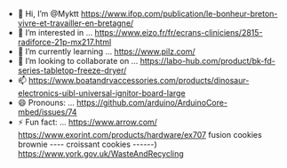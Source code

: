 - 👋 Hi, I’m @Myktt                        https://www.ifop.com/publication/le-bonheur-breton-vivre-et-travailler-en-bretagne/
- 👀 I’m interested in ...       https://www.eizo.fr/fr/ecrans-cliniciens/2815-radiforce-21p-mx217.html
- 🌱 I’m currently learning ...  https://www.pilz.com/
- 💞️ I’m looking to collaborate on ...  https://labo-hub.com/product/bk-fd-series-tabletop-freeze-dryer/
- 📫     https://www.boatandrvaccessories.com/products/dinosaur-electronics-uibl-universal-ignitor-board-large    
- 😄 Pronouns: ...  https://github.com/arduino/ArduinoCore-mbed/issues/74
- ⚡ Fun fact: ...    https://www.arrow.com/
https://www.exorint.com/products/hardware/ex707
fusion cookies brownie ---- croissant cookies   ------)        https://www.york.gov.uk/WasteAndRecycling

<!---
Myktt/Myktt is a ✨ special ✨ repository because its `README.md` (this file) appears on your GitHub profile.
You can click the Preview link to take a look at your changes.
--->
